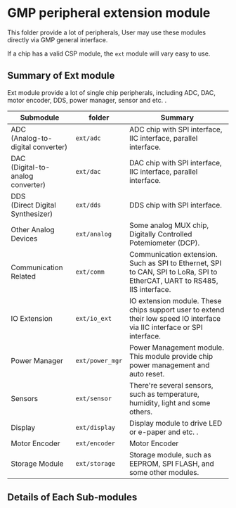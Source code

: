 # GMP peripheral extension module



This folder provide a lot of peripherals, User may use these modules directly via GMP general interface. 

If a chip has a valid CSP module, the `ext` module will vary easy to use.



## Summary of Ext module

Ext module provide a lot of single chip peripherals, including ADC, DAC, motor encoder, DDS, power manager, sensor and etc. .

| Submodule                              | folder          | Summary                                                      |
| -------------------------------------- | --------------- | ------------------------------------------------------------ |
| ADC<br />(Analog-to-digital converter) | `ext/adc`       | ADC chip with SPI interface, IIC interface, parallel interface. |
| DAC<br />(Digital-to-analog converter) | `ext/dac`       | DAC chip with SPI interface, IIC interface, parallel interface. |
| DDS<br />(Direct Digital Synthesizer)  | `ext/dds`       | DDS chip with SPI interface.                                 |
| Other Analog Devices                   | `ext/analog`    | Some analog MUX chip, Digitally Controlled Potemiometer (DCP). |
| Communication Related                  | `ext/comm`      | Communication extension. Such as SPI to Ethernet, SPI to CAN, SPI to LoRa, SPI to  EtherCAT, UART to RS485, IIS interface. |
| IO Extension                           | `ext/io_ext`    | IO extension module. These chips support user to extend their low speed IO interface via IIC interface or SPI interface. |
| Power Manager                          | `ext/power_mgr` | Power Management module. This module provide chip power management and auto reset. |
| Sensors                                | `ext/sensor`    | There're several sensors, such as temperature, humidity, light and some others. |
| Display                                | `ext/display`   | Display module to drive LED or e-paper and etc. .            |
| Motor Encoder                          | `ext/encoder`   | Motor Encoder                                                |
| Storage Module                         | `ext/storage`   | Storage module, such as EEPROM, SPI FLASH, and some other modules. |





##  Details of Each Sub-modules




